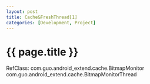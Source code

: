 ```yaml
---
layout: post
title: Cache&FreshThread[1]
categories: [Development, Project]
---
```


{{ page.title }}
================
RefClass:
	com.guo.android_extend.cache.BitmapMonitor
	com.guo.android_extend.cache.BitmapMonitorThread
